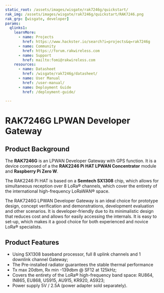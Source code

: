 ```yaml
---
static_root: /assets/images/wisgate/rak7246g/quickstart/
rak_img: /assets/images/wisgate/rak7246g/quickstart/RAK7246.png
rak_grp: [wisgate, developer]
params:
  qlinks1:
    learnMore:
      - name: Projects
        href: https://www.hackster.io/search?i=projects&q=rak7246g
      - name: Community
        href: https://forum.rakwireless.com
      - name: Support
        href: mailto:fomi@rakwireless.com
    resources:
      - name: Datasheet
        href: /wisgate/rak7246g/datasheet/
      - name: User Manual
        href: /user-manual/
      - name: Deployment Guide
        href: /deployment-guide/

---
```


# RAK7246G LPWAN Developer Gateway

<rk-img
  :src="`${$frontmatter.static_root}/rak7246.jpg`"
  width="100%"
  figure-number="1"
  caption="RAK7246G LPWAN Developer Gateway"
/>

## Product Background

The **RAK7246G** is an LPWAN Developer Gateway with GPS function. It is a device composed of a the **RAK2246 Pi HAT LPWAN Concentrator** module and **Raspberry Pi Zero W**.

The RAK2246 Pi HAT is based on a **Semtech SX1308** chip, which allows for simultaneous reception over 8 LoRa® channels, which cover the entirety of the international high-frequency LoRaWAN® space.

The RAK7246G LPWAN Developer Gateway is an ideal choice for prototype design, concept verification and demonstrations, development evaluation and other scenarios. It is developer-friendly due to its minimalistic design that reduces cost and allows for easily accessing the internals. It is easy to set-up, which makes it a good choice for both experienced and novice LoRa® specialists.

<rk-btn
  src="/wisgate/rak7246g/quickstart/"
  label="Get Started with RAK7246G LPWAN Developer Gateway"
/>

<rk-quick-links :params="$page.frontmatter.params.qlinks1" />

## Product Features

- Using SX1308 baseband processor, full 8 uplink channels and 1 downlink channel Gateway;
- The Pre-installed radiator guarantees the stable thermal performance
- Tx max 20dbm, Rx min -139dbm @ SF12 at 125kHz;
- Covers the entirety of the LoRa® high-frequency band space: RU864, IN865, EU868, US915, AU915, KR920, AS923;
- Power supply 5V / 2.5A (power adapter sold separately).

<rk-btn
  src="https://store.rakwireless.com/products/rak7246-lorawan-developer-gateway"
  label="Buy a RAK7246G LPWAN Developer Gateway"
  _blank
/>